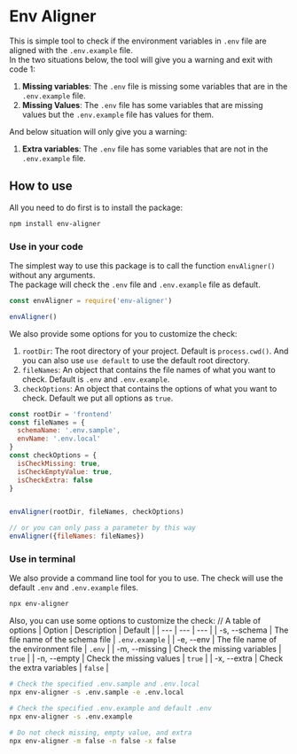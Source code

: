 # Env Aligner
This is simple tool to check if the environment variables in `.env` file are aligned with the `.env.example` file.  
In the two situations below, the tool will give you a warning and exit with code 1:
1. **Missing variables**: The `.env` file is missing some variables that are in the `.env.example` file.
2. **Missing Values**: The `.env` file has some variables that are missing values but the `.env.example` file has values for them.

And below situation will only give you a warning:
1. **Extra variables**: The `.env` file has some variables that are not in the `.env.example` file.

## How to use
All you need to do first is to install the package:
```bash
npm install env-aligner
```

### Use in your code
The simplest way to use this package is to call the function `envAligner()` without any arguments.  
The package will check the `.env` file and `.env.example` file as default.
```javascript
const envAligner = require('env-aligner')

envAligner()
```

We also provide some options for you to customize the check:
1. `rootDir`: The root directory of your project. Default is `process.cwd()`. And you can also use `use default` to use the default root directory.
2. `fileNames`: An object that contains the file names of what you want to check. Default is `.env` and `.env.example`.
3. `checkOptions`: An object that contains the options of what you want to check. Default we put all options as `true`.

```javascript
const rootDir = 'frontend'
const fileNames = {
  schemaName: '.env.sample',
  envName: '.env.local'
}
const checkOptions = {
  isCheckMissing: true,
  isCheckEmptyValue: true,
  isCheckExtra: false
}


envAligner(rootDir, fileNames, checkOptions)

// or you can only pass a parameter by this way
envAligner({fileNames: fileNames})
```

### Use in terminal
We also provide a command line tool for you to use. The check will use the default `.env` and `.env.example` files.
```bash
npx env-aligner
```

Also, you can use some options to customize the check:
// A table of options
| Option | Description | Default |
| --- | --- | --- |
| -s, --schema | The file name of the schema file | `.env.example` |
| -e, --env | The file name of the environment file | `.env` |
| -m, --missing | Check the missing variables | `true` |
| -n, --empty | Check the missing values | `true` |
| -x, --extra | Check the extra variables | `false` |

```bash
# Check the specified .env.sample and .env.local
npx env-aligner -s .env.sample -e .env.local

# Check the specified .env.example and default .env
npx env-aligner -s .env.example 

# Do not check missing, empty value, and extra
npx env-aligner -m false -n false -x false
```

